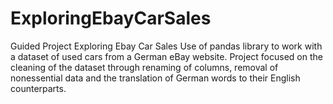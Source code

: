 # ExploringEbayCarSales
Guided Project Exploring Ebay Car Sales
Use of pandas library to work with a dataset of used cars from a German eBay website. Project focused on the cleaning of the dataset through renaming of columns, removal of nonessential data and the translation of German words to their English counterparts.
